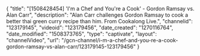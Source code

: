 {
    "title": "[1508428454] 'I'm a Chef and You're a Cook' - Gordon Ramsay vs. Alan Carr",
    "description": "Alan Carr challenges Gordon Ramsay to cook a better thai green curry recipe than him. From Cookalong Live.",
    "channelid": "123179145",
    "videoid": "123179456",
    "date_created": "1270116764",
    "date_modified": "1508373765",
    "type": "captivate",
    "layout": "channelVideo",
    "url": "\/gcn-channel\/i-m-a-chef-and-you-re-a-cook-gordon-ramsay-vs-alan-carr\/123179145-123179456"
}